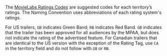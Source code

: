 The [MovieLabs Ratings Codes](https://www.movielabs.com/md/ratings/) are suggested codes for each territory’s ratings. The Naming Convention uses abbreviations of each rating system's ratings.

For US trailers, `GB` indicates Green Band; `RB` indicates Red Band.  `GB` indicates that the trailer has been approved for all audiences by the MPAA, but does not indicate the rating of the advertised feature.  For Canadian trailers that are identical to the US version with the exception of the Rating Tag, use `CA` in the territory field and do not follow with `GB` or `RB`.